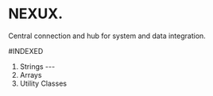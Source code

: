 # NEXUX.
Central connection and hub for system and data integration.

#INDEXED
1. Strings ---
2. Arrays
3. Utility Classes
